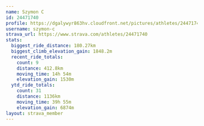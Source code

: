 ```yaml
---
name: Szymon C
id: 24471740
profile: https://dgalywyr863hv.cloudfront.net/pictures/athletes/24471740/7213253/3/large.jpg
username: szymon-c
strava_url: https://www.strava.com/athletes/24471740
stats:
  biggest_ride_distance: 180.27km
  biggest_climb_elevation_gain: 1848.2m
  recent_ride_totals:
    count: 9
    distance: 412.8km
    moving_time: 14h 54m
    elevation_gain: 1530m
  ytd_ride_totals:
    count: 31
    distance: 1136km
    moving_time: 39h 55m
    elevation_gain: 6874m
layout: strava_member
--- 
```

